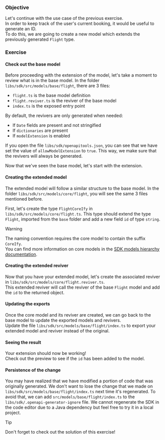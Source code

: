### Objective
Let's continue with the use case of the previous exercise.\
In order to keep track of the user's current booking, it would be useful to generate an ID.\
To do this, we are going to create a new model which extends the previously generated `Flight` type.

### Exercise

#### Check out the base model
Before proceeding with the extension of the model, let's take a moment to review what is in the base model.
In the folder `libs/sdk/src/models/base/flight`, there are 3 files:
- `flight.ts` is the base model definition
- `flight.reviver.ts` is the reviver of the base model
- `index.ts` is the exposed entry point

By default, the revivers are only generated when needed:
- If `Date` fields are present and not stringified
- If `dictionaries` are present
- If `modelExtension` is enabled

If you open the file `libs/sdk/openapitools.json`, you can see that we have set the value of `allowModelExtension` to `true`.
This way, we make sure that the revivers will always be generated.

Now that we've seen the base model, let's start with the extension.

#### Creating the extended model
The extended model will follow a similar structure to the base model.
In the folder `libs/sdk/src/models/core/flight`, you will see the same 3 files mentioned before.

First, let's create the type `FlightCoreIfy` in `libs/sdk/src/models/core/flight.ts`.
This type should extend the type `Flight`, imported from the `base` folder and add a new field `id` of type `string`.

> [!WARNING]
> The naming convention requires the core model to contain the suffix `CoreIfy`.\
> You can find more information on core models in the
> <a href="https://github.com/AmadeusITGroup/otter/blob/main/docs/api-sdk/SDK_MODELS_HIERARCHY.md" target="_blank">SDK models hierarchy documentation</a>.

#### Creating the extended reviver
Now that you have your extended model, let's create the associated reviver in `libs/sdk/src/models/core/flight.reviver.ts`.\
This extended reviver will call the reviver of the base `Flight` model and add the `id` to the returned object.

#### Updating the exports
Once the core model and its reviver are created, we can go back to the base model to update the exported models and revivers.\
Update the file `libs/sdk/src/models/base/flight/index.ts` to export your extended model and reviver instead of the original.

#### Seeing the result
Your extension should now be working!\
Check out the preview to see if the `id` has been added to the model.

#### Persistence of the change
You may have realized that we have modified a portion of code that was originally generated.
We don't want to lose the change that we made on `libs/sdk/src/models/base/flight/index.ts` next time it's regenerated.
To avoid that, we can add `src/models/base/flight/index.ts` to the `libs/sdk/.openapi-generator-ignore` file.
We cannot regenerate the SDK in the code editor due to a Java dependency but feel free to try it in a local project.

> [!TIP]
> Don't forget to check out the solution of this exercise!

